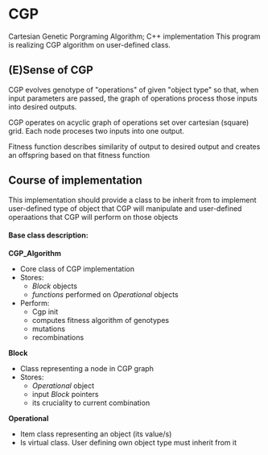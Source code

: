 # CGP
Cartesian Genetic Porgraming Algorithm; C++ implementation
This program is realizing CGP algorithm on user-defined class.

## \(E)Sense of CGP
CGP evolves genotype of "operations" of given "object type" so that,
when input parameters are passed, the graph of operations process those
inputs into desired outputs. 

CGP operates on acyclic graph of operations set over cartesian (square) grid.
Each node proceses two inputs into one output.

Fitness function describes similarity of output to desired output and creates
an offspring based on that fitness function

## Course of implementation
This implementation should provide a class to be inherit from to implement
user-defined type of object that CGP will manipulate and user-defined
operaations that CGP will perform on those objects

#### Base class description:
__**CGP_Algorithm**__
* Core class of CGP implementation
* Stores:
	* *Block* objects
	* *functions* performed on *Operational* objects
* Perform:
	* Cgp init 
	* computes fitness algorithm of genotypes
	* mutations
	* recombinations

__**Block**__
* Class representing a node in CGP graph
* Stores:
	* *Operational* object
	* input *Block* pointers
	* its cruciality to current combination
	
__**Operational**__
* Item class representing an object (its value/s) 
* Is virtual class. User defining own object type must inherit from it
